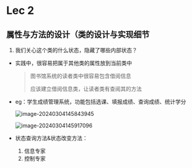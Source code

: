 # Lec 2

## 属性与方法的设计（类的设计与实现细节

1. 我们关心这个类的什么状态，隐藏了哪些内部状态？

- 实践中，很容易把属于其他类的属性放到当前类中

  > 图书馆系统的读者类中很容易包含借阅信息
  >
  > 应该建立借阅信息类，让读者类有查阅其的方法

- eg：学生成绩管理系统，功能包括选课、填报成绩、查询成绩、统计学分

  ![image-20240304145843945](C:\Users\CuZn\AppData\Roaming\Typora\typora-user-images\image-20240304145843945.png)

  ![image-20240304145917096](C:\Users\CuZn\AppData\Roaming\Typora\typora-user-images\image-20240304145917096.png)

- 状态查询方法&状态改变方法：

  1. 信息专家
  2. 控制专家

